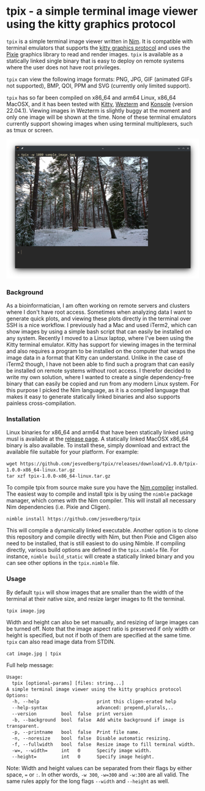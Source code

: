 # tpix - a simple terminal image viewer using the kitty graphics protocol

`tpix` is a simple terminal image viewer written in [Nim](https://nim-lang.org/). It is compatible with terminal emulators that supports the [kitty graphics protocol](https://sw.kovidgoyal.net/kitty/graphics-protocol/) and uses the [Pixie](https://github.com/treeform/pixie) graphics library to read and render images. `tpix` is available as a statically linked single binary that is easy to deploy on remote systems where the user does not have root privileges.

`tpix` can view the following image formats: PNG, JPG, GIF (animated GIFs not supported), BMP, QOI, PPM and SVG (currently only limited support).

`tpix` has so far been compiled on x86_64 and arm64 Linux, x86_64 MacOSX, and it has been tested with [Kitty](https://sw.kovidgoyal.net/kitty/), [Wezterm](https://wezfurlong.org/wezterm/) and [Konsole](https://konsole.kde.org/) (version 22.04.1). Viewing images in Wezterm is slightly buggy at the moment and only one image will be shown at the time. None of these terminal emulators currently support showing images when using terminal multiplexers, such as tmux or screen.

![tpix screenshot](docs/tpix_screenshot.png)

### Background

As a bioinformatician, I am often working on remote servers and clusters where I don't have root access. Sometimes when analyzing data I want to generate quick plots, and viewing these plots directly in the terminal over SSH is a nice workflow. I previously had a Mac and used iTerm2, which can show images by using a simple bash script that can easily be installed on any system. Recently I moved to a Linux laptop, where I've been using the Kitty terminal emulator. Kitty has support for viewing images in the terminal and also requires a program to be installed on the computer that wraps the image data in a format that Kitty can understand. Unlike in the case of iTerm2 though, I have not been able to find such a program that can easily be installed on remote systems without root access. I therefor decided to write my own solution, where I wanted to create a single dependency-free binary that can easily be copied and run from any modern Linux system. For this purpose I picked the Nim language, as it is a compiled language that makes it easy to generate statically linked binaries and also supports painless cross-compilation.

### Installation

Linux binaries for x86_64 and arm64 that have been statically linked using musl is available at the [release page](https://github.com/jesvedberg/tpix/releases). A statically linked MacOSX x86_64 binary is also available. To install these, simply download and extract the available file suitable for your platform. For example:

```
wget https://github.com/jesvedberg/tpix/releases/download/v1.0.0/tpix-1.0.0-x86_64-linux.tar.gz
tar xzf tpix-1.0.0-x86_64-linux.tar.gz
```

To compile tpix from source make sure you have the [Nim compiler](https://nim-lang.org/) installed. The easiest way to compile and install tpix is by using the `nimble` package manager, which comes with the Nim compiler. This will install all necessary Nim dependencies (i.e. Pixie and Cligen).

```
nimble install https://github.com/jesvedberg/tpix
```

This will compile a dynamically linked executable. Another option is to clone this repository and compile directly with Nim, but then Pixie and Cligen also need to be installed, that is still easiest to do using Nimble. If compiling directly, various build options are defined in the `tpix.nimble` file. For instance, `nimble build_static` will create a statically linked binary and you can see other options in the `tpix.nimble` file.

### Usage

By default `tpix` will show images that are smaller than the width of the terminal at their native size, and resize larger images to fit the terminal.

```
tpix image.jpg
```

Width and height can also be set manually, and resizing of large images can be turned off. Note that the image aspect ratio is preserved if only width or height is specified, but not if both of them are specified at the same time. `tpix` can also read image data from STDIN. 

```
cat image.jpg | tpix
```

Full help message:

```
Usage:
  tpix [optional-params] [files: string...]
A simple terminal image viewer using the kitty graphics protocol
Options:
  -h, --help                     print this cligen-erated help
  --help-syntax                  advanced: prepend,plurals,..
  --version         bool  false  print version
  -b, --background  bool  false  Add white background if image is transparent.
  -p, --printname   bool  false  Print file name.
  -n, --noresize    bool  false  Disable automatic resizing.
  -f, --fullwidth   bool  false  Resize image to fill terminal width.
  -w=, --width=     int   0      Specify image width.
  --height=         int   0      Specify image height.
```

Note: Width and height values can be separated from their flags by either space, `=` or `:`. In other words, `-w 300`, `-w=300` and `-w:300` are all valid. The same rules apply for the long flags `--width` and `--height` as well.